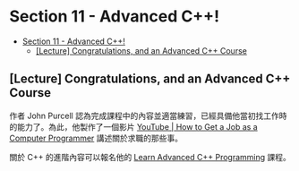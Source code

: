# Section 11 - Advanced C++!

- [Section 11 - Advanced C++!](#Section-11---Advanced-C)
  - [[Lecture] Congratulations, and an Advanced C++ Course](#Lecture-Congratulations-and-an-Advanced-C-Course)

## [Lecture] Congratulations, and an Advanced C++ Course

作者 John Purcell 認為完成課程中的內容並適當練習，已經具備他當初找工作時的能力了。為此，他製作了一個影片 [YouTube | How to Get a Job as a Computer Programmer](https://www.youtube.com/watch?v=Ma0MMIM1kVw) 講述關於求職的那些事。

關於 C++ 的進階內容可以報名他的 [Learn Advanced C++ Programming](https://www.udemy.com/learn-advanced-c-programming/) 課程。